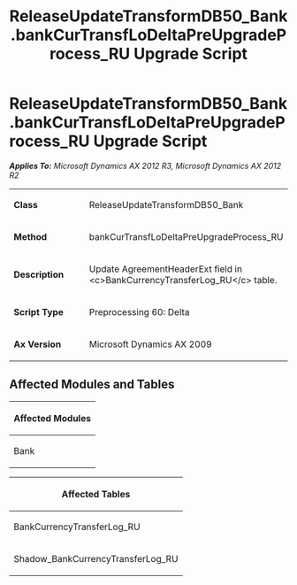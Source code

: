﻿---
title: ReleaseUpdateTransformDB50_Bank.bankCurTransfLoDeltaPreUpgradeProcess_RU Upgrade Script
TOCTitle: ReleaseUpdateTransformDB50_Bank.bankCurTransfLoDeltaPreUpgradeProcess_RU Upgrade Script
ms:assetid: d824f551-0a56-41e5-78c0-0a97e4c36fc1
ms:mtpsurl: https://msdn.microsoft.com/en-us/library/JJ687112(v=AX.60)
ms:contentKeyID: 49711560
ms.date: 05/18/2015
mtps_version: v=AX.60
---

# ReleaseUpdateTransformDB50\_Bank.bankCurTransfLoDeltaPreUpgradeProcess\_RU Upgrade Script 


_**Applies To:** Microsoft Dynamics AX 2012 R3, Microsoft Dynamics AX 2012 R2_

<table>
<colgroup>
<col style="width: 50%" />
<col style="width: 50%" />
</colgroup>
<tbody>
<tr class="odd">
<td><p><strong>Class</strong></p></td>
<td><p>ReleaseUpdateTransformDB50_Bank</p></td>
</tr>
<tr class="even">
<td><p><strong>Method</strong></p></td>
<td><p>bankCurTransfLoDeltaPreUpgradeProcess_RU</p></td>
</tr>
<tr class="odd">
<td><p><strong>Description</strong></p></td>
<td><p>Update AgreementHeaderExt field in &lt;c&gt;BankCurrencyTransferLog_RU&lt;/c&gt; table.</p></td>
</tr>
<tr class="even">
<td><p><strong>Script Type</strong></p></td>
<td><p>Preprocessing 60: Delta</p></td>
</tr>
<tr class="odd">
<td><p><strong>Ax Version</strong></p></td>
<td><p>Microsoft Dynamics AX 2009</p></td>
</tr>
</tbody>
</table>


## Affected Modules and Tables

<table>
<colgroup>
<col style="width: 100%" />
</colgroup>
<thead>
<tr class="header">
<th><p>Affected Modules</p></th>
</tr>
</thead>
<tbody>
<tr class="odd">
<td><p>Bank</p></td>
</tr>
</tbody>
</table>


<table>
<colgroup>
<col style="width: 100%" />
</colgroup>
<thead>
<tr class="header">
<th><p>Affected Tables</p></th>
</tr>
</thead>
<tbody>
<tr class="odd">
<td><p>BankCurrencyTransferLog_RU</p></td>
</tr>
<tr class="even">
<td><p>Shadow_BankCurrencyTransferLog_RU</p></td>
</tr>
</tbody>
</table>

  


